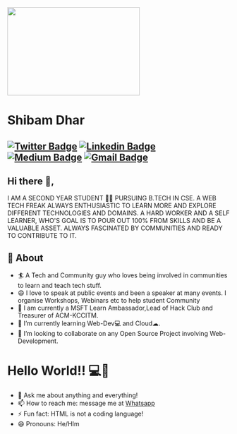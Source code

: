 <img src="https://media.giphy.com/media/yU0vrGBTI6TKg/giphy.gif" width="300" height="200" />

# Shibam Dhar
[![Twitter Badge](https://img.shields.io/badge/-@twf_thewebfreak-1ca0f1?style=flat-square&labelColor=1ca0f1&logo=twitter&logoColor=white&link=https://twitter.com/twf_thewebfreak)](https://twitter.com/twf_thewebfreak) [![Linkedin Badge](https://img.shields.io/badge/-ShibamDhar-blue?style=flat-square&logo=Linkedin&logoColor=white&link=https://www.linkedin.com/in/shibam-dhar-43679216b/)](https://www.linkedin.com/in/shibam-dhar-43679216b/) [![Medium Badge](https://img.shields.io/badge/-@shibam.dipu-03a57a?style=flat-square&labelColor=000000&logo=Medium&link=https://medium.com/@shibam.dipu)](https://medium.com/@shibam.dipu)
[![Gmail Badge](https://img.shields.io/badge/-shibam.dipu@gmail.com-c14438?style=flat-square&logo=Gmail&logoColor=white&link=mailto:shibam.dipu@gmail.com)](mailto:shibam.dipu@gmail.com)
---
## Hi there 👋,
I AM A SECOND YEAR STUDENT 👨‍💻 PURSUING B.TECH IN CSE. A WEB TECH FREAK ALWAYS ENTHUSIASTIC TO LEARN MORE AND EXPLORE DIFFERENT TECHNOLOGIES AND DOMAINS. A HARD WORKER AND A SELF LEARNER, WHO'S GOAL IS TO POUR OUT 100% FROM SKILLS  AND BE A VALUABLE ASSET. ALWAYS FASCINATED BY COMMUNITIES AND READY TO CONTRIBUTE TO IT.  

## 🧐 About
- 🏄‍ A Tech and Community guy who loves being involved in communities to learn and teach tech stuff.
- 😄 I love to speak at public events and been a speaker at many events. I organise Workshops, Webinars etc to help student Community
- 🔭 I am currently a MSFT Learn Ambassador,Lead of Hack Club and Treasurer of ACM-KCCITM.
- 🌱 I’m currently learning Web-Dev💻 and Cloud☁.
- 👯 I’m looking to collaborate on any Open Source Project involving Web-Development.

# Hello World!! 💻🤔
- 💬 Ask me about anything and everything! 
- 📫 How to reach me: message me at [Whatsapp](https://wa.me/7217761321)
- ⚡ Fun fact: HTML is not a coding language! 
- 😄 Pronouns: He/HIm




<!--
**soulhunter10737/soulhunter10737** is a ✨ _special_ ✨ repository because its `README.md` (this file) appears on your GitHub profile.

Here are some ideas to get you started:

- 🔭 I’m currently working on ...
- 🌱 I’m currently learning ...
- 👯 I’m looking to collaborate on ...
- 🤔 I’m looking for help with ...
- 💬 Ask me about ...
- 📫 How to reach me: ...
- 😄 Pronouns: ...
- ⚡ Fun fact: ...
-->

